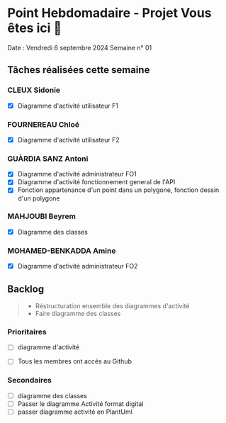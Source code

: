 # Point Hebdomadaire - Projet Vous êtes ici 🎯

Date : Vendredi 6 septembre 2024
Semaine n° 01

## Tâches réalisées cette semaine

### CLEUX Sidonie

- [X] Diagramme d'activité utilisateur F1


### FOURNEREAU Chloé

- [X] Diagramme d'activité utilisateur F2


### GUÀRDIA SANZ Antoni

- [X] Diagramme d'activité administrateur FO1
- [X] Diagramme d'activité fonctionnement general de l'API
- [X] Fonction appartenance d'un point dans un polygone, fonction dessin d'un polygone

###  MAHJOUBI Beyrem

- [X] Diagramme des classes


### MOHAMED-BENKADDA Amine

- [X] Diagramme d'activité administrateur FO2

## Backlog

> - Réstructuration ensemble des diagrammes d'activité
> - Faire diagramme des classes

### Prioritaires

- [ ] diagramme d'activité
- [ ] Tous les membres ont accés au Github


### Secondaires

- [ ] diagramme des classes
- [ ] Passer le diagramme Activité format digital
- [ ] passer diagramme activité en PlantUml
